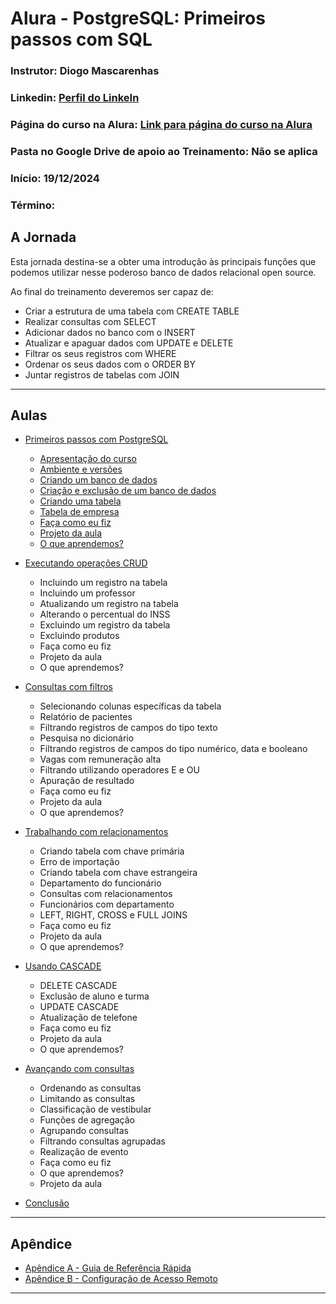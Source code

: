 # Alura - PostgreSQL: Primeiros passos com SQL

### **Instrutor**: Diogo Mascarenhas
### **Linkedin**: [Perfil do LinkeIn](linkedin.com/in/diogomascarenha)
### **Página do curso na Alura**: [Link para página do curso na Alura](https://cursos.alura.com.br/course/introducao-postgresql-primeiros-passos)
### **Pasta no Google Drive de apoio ao Treinamento**: Não se aplica
### **Início**: 19/12/2024
### **Término**: 

## A Jornada

Esta jornada destina-se a obter uma introdução às principais funções que podemos utilizar nesse poderoso banco de dados relacional open source.

Ao final do treinamento deveremos ser capaz de:

- Criar a estrutura de uma tabela com CREATE TABLE
- Realizar consultas com SELECT
- Adicionar dados no banco com o INSERT
- Atualizar e apaguar dados com UPDATE e DELETE
- Filtrar os seus registros com WHERE
- Ordenar os seus dados com o ORDER BY
- Juntar registros de tabelas com JOIN

---

## Aulas

- [Primeiros passos com PostgreSQL](01.Primeiros_passos_com_PostgreSQL.md)
  - [Apresentação do curso](01.Primeiros_passos_com_PostgreSQL.md#apresentação-ao-curso)
  - [Ambiente e versões](01.Primeiros_passos_com_PostgreSQL.md#ambiente-e-versões)
  - [Criando um banco de dados](01.Primeiros_passos_com_PostgreSQL.md#criando-um-banco-de-dados)
  - [Criação e exclusão de um banco de dados](01.Primeiros_passos_com_PostgreSQL.md#criação-e-exclusão-de-um-banco-de-dados---testando-conhecimento-adquirido)
  - [Criando uma tabela](01.Primeiros_passos_com_PostgreSQL.md#criando-uma-tabela-no-postgresql)
  - [Tabela de empresa](01.Primeiros_passos_com_PostgreSQL.md#tabela-de-empresa---testando-conhecimento-adquirido)
  - [Faça como eu fiz](01.Primeiros_passos_com_PostgreSQL.md#faça-como-eu-fiz)
  - [Projeto da aula](01.Primeiros_passos_com_PostgreSQL.md#projeto-da-aula)
  - [O que aprendemos?](01.Primeiros_passos_com_PostgreSQL.md#o-que-aprendemos)

- [Executando operações CRUD](02.%20Executando%20operacoes%20CRUD.md)
  - Incluindo um registro na tabela
  - Incluindo um professor
  - Atualizando um registro na tabela
  - Alterando o percentual do INSS
  - Excluindo um registro da tabela
  - Excluindo produtos
  - Faça como eu fiz
  - Projeto da aula
  - O que aprendemos?

- [Consultas com filtros](03.%20Consultas%20com%20Filtros.md)
  - Selecionando colunas específicas da tabela
  - Relatório de pacientes
  - Filtrando registros de campos do tipo texto
  - Pesquisa no dicionário
  - Filtrando registros de campos do tipo numérico, data e booleano
  - Vagas com remuneração alta
  - Filtrando utilizando operadores E e OU
  - Apuração de resultado
  - Faça como eu fiz
  - Projeto da aula
  - O que aprendemos?

- [Trabalhando com relacionamentos](04.%20Trabalhando%20com%20Relacionamentos.md)
  - Criando tabela com chave primária
  - Erro de importação
  - Criando tabela com chave estrangeira
  - Departamento do funcionário
  - Consultas com relacionamentos
  - Funcionários com departamento
  - LEFT, RIGHT, CROSS e FULL JOINS
  - Faça como eu fiz
  - Projeto da aula
  - O que aprendemos?

- [Usando CASCADE](05.%20Usando%20CASCADE.md)
  - DELETE CASCADE
  - Exclusão de aluno e turma
  - UPDATE CASCADE
  - Atualização de telefone
  - Faça como eu fiz
  - Projeto da aula
  - O que aprendemos?

- [Avançando com consultas](06.%20Avancando%20com%20Consultas.md)
  - Ordenando as consultas
  - Limitando as consultas
  - Classificação de vestibular
  - Funções de agregação
  - Agrupando consultas
  - Filtrando consultas agrupadas
  - Realização de evento
  - Faça como eu fiz
  - O que aprendemos?
  - Projeto da aula

- [Conclusão](07.%20Conclusao.md)

---

## Apêndice

- [Apêndice A - Guia de Referência Rápida](08.%20Apendice%20A%20-%20Guia%20referencia%20rapida.md)
- [Apêndice B - Configuração de Acesso Remoto](09.%20Apendice%20B%20-%20Confguracao%20Acesso%20Remoto.md)

---

